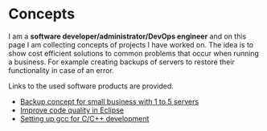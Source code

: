 # Concepts

I am a **software developer/administrator/DevOps engineer** and on this page I am collecting concepts of projects I have worked on. The idea is to show cost efficient solutions to common problems that occur when running a business. For example creating backups of servers to restore their functionality in case of an error.

Links to the used software products are provided.

* [Backup concept for small business with 1 to 5 servers](backup/README.md)
* [Improve code quality in Eclipse](codequality/README.md)
* [Setting up gcc for C/C++ development](gccdevelopment/README.md)
